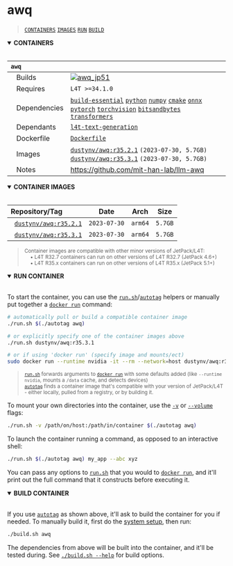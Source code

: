# awq

> [`CONTAINERS`](#user-content-containers) [`IMAGES`](#user-content-images) [`RUN`](#user-content-run) [`BUILD`](#user-content-build)

<details open>
<summary><b><a id="containers">CONTAINERS</a></b></summary>
<br>

| **`awq`** | |
| :-- | :-- |
| &nbsp;&nbsp;&nbsp;Builds | [![`awq_jp51`](https://img.shields.io/github/actions/workflow/status/dusty-nv/jetson-containers/awq_jp51.yml?label=awq:jp51)](https://github.com/dusty-nv/jetson-containers/actions/workflows/awq_jp51.yml) |
| &nbsp;&nbsp;&nbsp;Requires | `L4T >=34.1.0` |
| &nbsp;&nbsp;&nbsp;Dependencies | [`build-essential`](/packages/build-essential) [`python`](/packages/python) [`numpy`](/packages/numpy) [`cmake`](/packages/cmake/cmake_pip) [`onnx`](/packages/onnx) [`pytorch`](/packages/pytorch) [`torchvision`](/packages/pytorch/torchvision) [`bitsandbytes`](/packages/llm/bitsandbytes) [`transformers`](/packages/llm/transformers) |
| &nbsp;&nbsp;&nbsp;Dependants | [`l4t-text-generation`](/packages/l4t/l4t-text-generation) |
| &nbsp;&nbsp;&nbsp;Dockerfile | [`Dockerfile`](Dockerfile) |
| &nbsp;&nbsp;&nbsp;Images | [`dustynv/awq:r35.2.1`](https://hub.docker.com/r/dustynv/awq/tags) `(2023-07-30, 5.7GB)`<br>[`dustynv/awq:r35.3.1`](https://hub.docker.com/r/dustynv/awq/tags) `(2023-07-30, 5.7GB)` |
| &nbsp;&nbsp;&nbsp;Notes | https://github.com/mit-han-lab/llm-awq |

</details>

<details open>
<summary><b><a id="images">CONTAINER IMAGES</a></b></summary>
<br>

| Repository/Tag | Date | Arch | Size |
| :-- | :--: | :--: | :--: |
| &nbsp;&nbsp;[`dustynv/awq:r35.2.1`](https://hub.docker.com/r/dustynv/awq/tags) | `2023-07-30` | `arm64` | `5.7GB` |
| &nbsp;&nbsp;[`dustynv/awq:r35.3.1`](https://hub.docker.com/r/dustynv/awq/tags) | `2023-07-30` | `arm64` | `5.7GB` |

> <sub>Container images are compatible with other minor versions of JetPack/L4T:</sub><br>
> <sub>&nbsp;&nbsp;&nbsp;&nbsp;• L4T R32.7 containers can run on other versions of L4T R32.7 (JetPack 4.6+)</sub><br>
> <sub>&nbsp;&nbsp;&nbsp;&nbsp;• L4T R35.x containers can run on other versions of L4T R35.x (JetPack 5.1+)</sub><br>
</details>

<details open>
<summary><b><a id="run">RUN CONTAINER</a></b></summary>
<br>

To start the container, you can use the [`run.sh`](/docs/run.md)/[`autotag`](/docs/run.md#autotag) helpers or manually put together a [`docker run`](https://docs.docker.com/engine/reference/commandline/run/) command:
```bash
# automatically pull or build a compatible container image
./run.sh $(./autotag awq)

# or explicitly specify one of the container images above
./run.sh dustynv/awq:r35.3.1

# or if using 'docker run' (specify image and mounts/ect)
sudo docker run --runtime nvidia -it --rm --network=host dustynv/awq:r35.3.1
```
> <sup>[`run.sh`](/docs/run.md) forwards arguments to [`docker run`](https://docs.docker.com/engine/reference/commandline/run/) with some defaults added (like `--runtime nvidia`, mounts a `/data` cache, and detects devices)</sup><br>
> <sup>[`autotag`](/docs/run.md#autotag) finds a container image that's compatible with your version of JetPack/L4T - either locally, pulled from a registry, or by building it.</sup>

To mount your own directories into the container, use the [`-v`](https://docs.docker.com/engine/reference/commandline/run/#volume) or [`--volume`](https://docs.docker.com/engine/reference/commandline/run/#volume) flags:
```bash
./run.sh -v /path/on/host:/path/in/container $(./autotag awq)
```
To launch the container running a command, as opposed to an interactive shell:
```bash
./run.sh $(./autotag awq) my_app --abc xyz
```
You can pass any options to [`run.sh`](/docs/run.md) that you would to [`docker run`](https://docs.docker.com/engine/reference/commandline/run/), and it'll print out the full command that it constructs before executing it.
</details>
<details open>
<summary><b><a id="build">BUILD CONTAINER</b></summary>
<br>

If you use [`autotag`](/docs/run.md#autotag) as shown above, it'll ask to build the container for you if needed.  To manually build it, first do the [system setup](/docs/setup.md), then run:
```bash
./build.sh awq
```
The dependencies from above will be built into the container, and it'll be tested during.  See [`./build.sh --help`](/jetson_containers/build.py) for build options.
</details>
